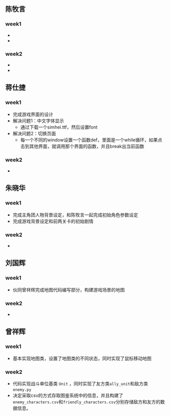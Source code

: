 ## 陈牧言

### week1

* 
* 

### week2

* 
* 

## 蒋仕捷

### week1

* 完成游戏界面的设计
* 解决问题1：中文字体显示
  * 通过下载一个simhei.ttf，然后设置font
* 解决问题2：切换页面
  * 每一个不同的window设置一个函数def，里面是一个while循环，如果点击到其他界面，就调用那个界面的函数，并且break出当前函数

### week2

* 

## 朱晓华

### week1

* 完成主角团人物背景设定，和陈牧言一起完成初始角色参数设定
* 完成游戏背景设定和前两关卡的初始剧情

### week2

* 

## 刘国辉

### week1

* 伙同曾祥辉完成地图代码编写部分，构建游戏场景的地图

### week2

* 

## 曾祥辉

### week1

* 基本实现地图类，设置了地图类的不同状态，同时实现了鼠标移动地图

### week2

* 代码实现战斗单位基类 `Unit` ，同时实现了友方类`ally_unit`和敌方类`enemy.py`
* 决定采取csv的方式存取图鉴系统中的信息，并且构建了`enemy_characters.csv`和`friendly_characters.csv`分别存储敌方和友方的数据信息。
